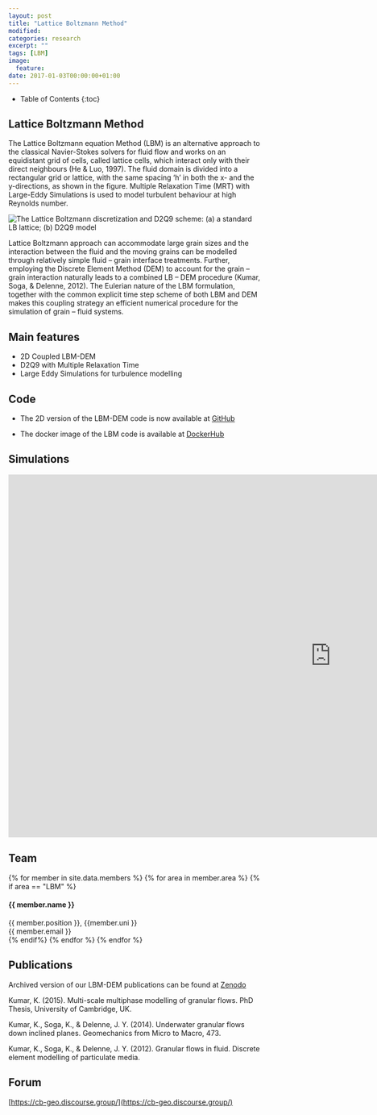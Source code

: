 ```yaml
---
layout: post
title: "Lattice Boltzmann Method"
modified:
categories: research
excerpt: ""
tags: [LBM]
image:
  feature:
date: 2017-01-03T00:00:00+01:00
---
```

* Table of Contents
{:toc}

## Lattice Boltzmann Method

The Lattice Boltzmann equation Method (LBM) is an alternative approach to the classical Navier-Stokes
solvers for fluid flow and works on an equidistant grid  of cells, called lattice cells, which interact only with their direct neighbours (He & Luo, 1997). The fluid domain is divided into a rectangular grid or lattice, with the same spacing ‘h’ in both the x- and the y-directions, as shown in the figure. Multiple Relaxation Time (MRT) with Large-Eddy Simulations is used to model turbulent behaviour at high Reynolds number.

![The Lattice Boltzmann discretization and D2Q9 scheme: (a) a standard LB lattice; (b) D2Q9 model]({{site.url}}/images/cb-geo/research/lbm/d2q9.png)

Lattice Boltzmann approach can accommodate large grain sizes and the interaction between the fluid and the moving grains can be modelled through relatively simple fluid – grain interface treatments. Further,
employing the Discrete Element Method (DEM) to account for the grain – grain interaction naturally leads
to a combined LB – DEM procedure (Kumar, Soga, & Delenne, 2012). The Eulerian nature of the LBM formulation, together with the common explicit time step scheme of both LBM and DEM makes this coupling
strategy an efficient numerical procedure for the simulation of grain – fluid systems.

## Main features

* 2D Coupled LBM-DEM
* D2Q9 with Multiple Relaxation Time
* Large Eddy Simulations for turbulence modelling

## Code

* The 2D version of the LBM-DEM code is now available at [GitHub](https://www.github.com/cb-geo/2d-lbm-dem) 

* The docker image of the LBM code is available at [DockerHub](https://hub.docker.com/r/cbgeo/lbmdem/)

## Simulations

<iframe width="1280" height="720" src="https://www.youtube.com/embed/videoseries?list=PLi1zSZT1LUhD5cXf-UBK6WOebbMzcIznz" frameborder="0" allowfullscreen></iframe>

## Team
<!-- Team filled from _data/members.yaml-->
   <div class="team">
    {% for member in site.data.members %}
      {% for area in member.area %}
        {% if area == "LBM" %}
          <div class="user">
            <div class="userimg" style="background-image:url('{{ site.baseurl }}/images/cb-geo/team/{{ member.image }}')">
            </div>
            <h4>{{ member.name }}</h4>	
            {{ member.position }}, {{member.uni }}<br/>
	 <a h   ref="mailto:{{ member.email }}">{{ member.email }}</a>
          </div>
        {% endif%}
      {% endfor %}
    {% endfor %}
   </div>
<!-- End team -->

## Publications

Archived version of our LBM-DEM publications can be found at [Zenodo](https://zenodo.org/communities/cb-geo/search?page=1&size=20&q=lbm)

Kumar, K. (2015). Multi-scale multiphase modelling of granular flows. PhD Thesis, University of Cambridge, UK.

Kumar, K., Soga, K., & Delenne, J. Y. (2014). Underwater granular flows down inclined planes. Geomechanics from Micro to Macro, 473.

Kumar, K., Soga, K., & Delenne, J. Y. (2012). Granular flows in fluid. Discrete element modelling of particulate media.

## Forum
[https://cb-geo.discourse.group/](https://cb-geo.discourse.group/)



